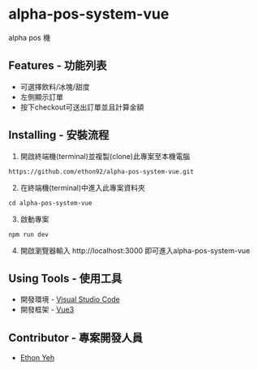 # alpha-pos-system-vue

alpha pos 機

## Features - 功能列表

+ 可選擇飲料/冰塊/甜度
+ 左側顯示訂單
+ 按下checkout可送出訂單並且計算金額

## Installing - 安裝流程

1. 開啟終端機(terminal)並複製(clone)此專案至本機電腦
```
https://github.com/ethon92/alpha-pos-system-vue.git
```
2. 在終端機(terminal)中進入此專案資料夾
```
cd alpha-pos-system-vue
```
3. 啟動專案
```
npm run dev
```
4. 開啟瀏覽器輸入 http://localhost:3000 即可進入alpha-pos-system-vue

## Using Tools - 使用工具

+ 開發環境 - [Visual Studio Code](https://code.visualstudio.com/)
+ 開發框架 - [Vue3](https://vuejs.org/)

## Contributor - 專案開發人員

+ [Ethon Yeh](https://github.com/ethon92)
